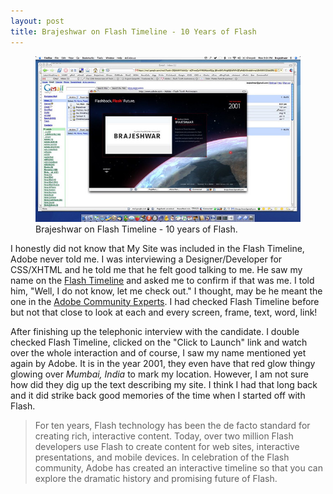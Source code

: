 ```yaml
---
layout: post
title: Brajeshwar on Flash Timeline - 10 Years of Flash
---
```


<figure>
  <a href="http://www.flickr.com/photos/brajeshwar/240589819/"><img src="/static/2006/brajeshwar-flash-timeline.jpg" alt="Brajeshwar on Flash Timeline - 10 years of Flash." loading="lazy"></a>
  <figcaption>
    Brajeshwar on Flash Timeline - 10 years of Flash.
  </figcaption>
</figure>

I honestly did not know that My Site was included in the Flash Timeline, Adobe never told me. I was interviewing a Designer/Developer for CSS/XHTML and he told me that he felt good talking to me. He saw my name on the [Flash Timeline](http://www.adobe.com/go/flashtimeline) and asked me to confirm if that was me. I told him, "Well, I do not know, let me check out." I thought, may be he meant the one in the [Adobe Community Experts](http://www.adobe.com/communities/experts/). I had checked Flash Timeline before but not that close to look at each and every screen, frame, text, word, link!

After finishing up the telephonic interview with the candidate. I double checked Flash Timeline, clicked on the "Click to Launch" link and watch over the whole interaction and of course, I saw my name mentioned yet again by Adobe. It is in the year 2001, they even have that red glow thingy glowing over *Mumbai, India* to mark my location. However, I am not sure how did they dig up the text describing my site. I think I had that long back and it did strike back good memories of the time when I started off with Flash.

> For ten years, Flash technology has been the de facto standard for creating rich, interactive content. Today, over two million Flash developers use Flash to create content for web sites, interactive presentations, and mobile devices. In celebration of the Flash community, Adobe has created an interactive timeline so that you can explore the dramatic history and promising future of Flash.